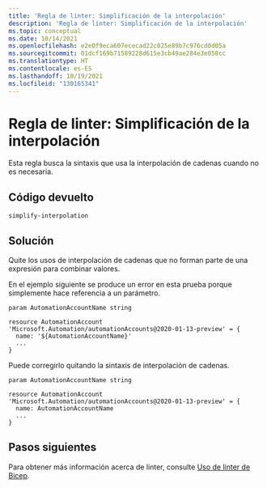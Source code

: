 ```yaml
---
title: 'Regla de linter: Simplificación de la interpolación'
description: 'Regla de linter: Simplificación de la interpolación'
ms.topic: conceptual
ms.date: 10/14/2021
ms.openlocfilehash: e2e0f9eca607ececad22c025e89b7c976cd0d05a
ms.sourcegitcommit: 01dcf169b71589228d615e3cb49ae284e3e058cc
ms.translationtype: HT
ms.contentlocale: es-ES
ms.lasthandoff: 10/19/2021
ms.locfileid: "130165341"
---
```

# <a name="linter-rule---simplify-interpolation"></a>Regla de linter: Simplificación de la interpolación

Esta regla busca la sintaxis que usa la interpolación de cadenas cuando no es necesaria.

## <a name="returned-code"></a>Código devuelto

`simplify-interpolation`

## <a name="solution"></a>Solución

Quite los usos de interpolación de cadenas que no forman parte de una expresión para combinar valores.

En el ejemplo siguiente se produce un error en esta prueba porque simplemente hace referencia a un parámetro.

```bicep
param AutomationAccountName string

resource AutomationAccount 'Microsoft.Automation/automationAccounts@2020-01-13-preview' = {
  name: '${AutomationAccountName}'
  ...
}
```

Puede corregirlo quitando la sintaxis de interpolación de cadenas.

```bicep
param AutomationAccountName string

resource AutomationAccount 'Microsoft.Automation/automationAccounts@2020-01-13-preview' = {
  name: AutomationAccountName
  ...
}
```

## <a name="next-steps"></a>Pasos siguientes

Para obtener más información acerca de linter, consulte [Uso de linter de Bicep](./linter.md).
